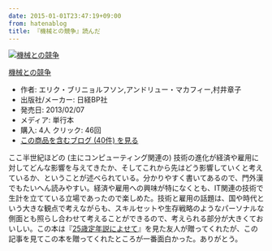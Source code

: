 ```yaml
---
date: 2015-01-01T23:47:19+09:00
from: hatenablog
title: 『機械との競争』読んだ
---
```


<p></p><div class="hatena-asin-detail">
<a href="http://www.amazon.co.jp/exec/obidos/ASIN/4822249212/r7kamura-22/"><img src="http://ecx.images-amazon.com/images/I/51Ou8uR9rfL._SL160_.jpg" class="hatena-asin-detail-image" alt="機械との競争" title="機械との競争"></a><div class="hatena-asin-detail-info">
<p class="hatena-asin-detail-title"><a href="http://www.amazon.co.jp/exec/obidos/ASIN/4822249212/r7kamura-22/">機械との競争</a></p>
<ul>
<li>
<span class="hatena-asin-detail-label">作者:</span> エリク・ブリニョルフソン,アンドリュー・マカフィー,村井章子</li>
<li>
<span class="hatena-asin-detail-label">出版社/メーカー:</span> 日経BP社</li>
<li>
<span class="hatena-asin-detail-label">発売日:</span> 2013/02/07</li>
<li>
<span class="hatena-asin-detail-label">メディア:</span> 単行本</li>
<li>
<span class="hatena-asin-detail-label">購入</span>: 4人 <span class="hatena-asin-detail-label">クリック</span>: 46回</li>
<li><a href="http://d.hatena.ne.jp/asin/4822249212/r7kamura-22" target="_blank">この商品を含むブログ (40件) を見る</a></li>
</ul>
</div>
<div class="hatena-asin-detail-foot"></div>
</div>

<p>ここ半世紀ほどの (主にコンピューティング関連の) 技術の進化が経済や雇用に対してどんな影響を与えてきたか、そしてこれから先はどう影響していくと考えているか、ということが述べられている。分かりやすく書いてあるので、門外漢でもたいへん読みやすい。経済や雇用への興味が特になくとも、IT関連の技術で生計を立てている立場であったので楽しめた。技術と雇用の話題は、国や時代という大きな観点で考えながらも、スキルセットや生存戦略のようなパーソナルな側面とも照らし合わせて考えることができるので、考えられる部分が大きくておいしい。この本は『<a href="http://r7kamura.hatenablog.com/entry/2014/12/21/181831">25歳定年説によせて</a>』を見た友人が贈ってくれたが、この記事を見てこの本を贈ってくれたところが一番面白かった。ありがとう。</p>

